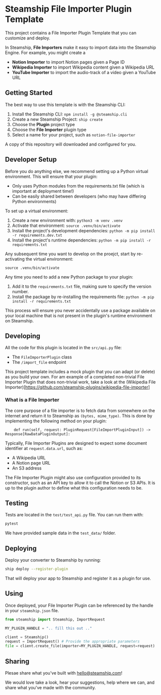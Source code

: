 # Steamship File Importer Plugin Template

This project contains a File Importer Plugin Template that you can customize and deploy.

In Steamship, **File Importers** make it easy to import data into the Steamship Engine. For example, you might create a 

* **Notion Importer** to import Notion pages given a Page ID
* **Wikipedia Importer** to import Wikipedia content given a Wikipedia URL
* **YouTube Importer** to import the audio-track of a video given a YouTube URL

## Getting Started

The best way to use this template is with the Steamship CLI:

1. Install the Steamship CLI: `npm install -g @steamship.cli`
2. Create a new Steamship Project: `ship create`
3. Choose the **Plugin** project type
4. Choose the **File Importer** plugin type
5. Select a name for your project, such as `notion-file-importer`

A copy of this repository will downloaded and configured for you.

## Developer Setup

Before you do anything else, we recommend setting up a Python virtual environment.
This will ensure that your plugin:

* Only uses Python modules from the requirements.txt file (which is important at deployment time!)
* Can be easily shared between developers (who may have differing Python environments)

To set up a virtual environment:

1. Create a new environment with: `python3 -m venv .venv`
2. Activate that environment: `source .venv/bin/activate`
3. Install the project's development dependencies: `python -m pip install -r requirements.dev.txt`
4. Install the project's runtime dependencies: `python -m pip install -r requirements.txt`

Any subsequent time you want to develop on the proejct, start by re-activating the virtual environment:

```
source .venv/bin/activate
```

Any time you need to add a new Python package to your plugin:

1. Add it to the `requirements.txt` file, making sure to specify the version number.
2. Install the package by re-installing the requirements file: `python -m pip install -r requirements.txt`

This process will ensure you never accidentally use a package available on your local machine that is not present in the plugin's runtime environment on Steamship.
## Developing

All the code for this plugin is located in the `src/api.py` file:

* The `FileImporterPlugin` class
* The `/import_file` endpoint

This project template includes a mock plugin that you can adapt (or delete) as you build your own. For am example of a completed non-trivial File Importer Plugin that does non-trivial work, take a look at the (Wikipedia File Importer)[https://github.com/steamship-plugins/wikipedia-file-importer]

### What is a File Importer

The core purpose of a file importer is to fetch data from somewhere on the internet and return it to Steamship as `(bytes, mime_type)`. This is done by implementing the following
method on your plugin:

```
    def run(self, request: PluginRequest[FileImportPluginInput]) -> Response[RawDataPluginOutput]:
```

Typically, File Importer Plugins are designed to expect some document identifier at `request.data.url`, such  as:

- A Wikipedia URL
- A Notion page URL
- An S3 address

The File Importer Plugin might also use configuration provided to its constructor, such as an API key to allow it to call the Notion or S3 APIs.
It is up to the plugin author to define what this configuration needs to be.

## Testing

Tests are located in the `test/test_api.py` file. You can run them with:

```bash
pytest
```

We have provided sample data in the `test_data/` folder.

## Deploying

Deploy your converter to Steamship by running:

```bash
ship deploy --register-plugin
```

That will deploy your app to Steamship and register it as a plugin for use.

## Using

Once deployed, your File Importer Plugin can be referenced by the handle in your `steamship.json` file.

```python
from steamship import Steamship, ImportRequest

MY_PLUGIN_HANDLE = ".. fill this out .."

client = Steamship()
request = ImportRequest() # Provide the appropriate parameters
file = client.create_file(importer=MY_PLUGIN_HANDLE, request=request)
```

## Sharing

Plesae share what you've built with hello@steamship.com! 

We would love take a look, hear your suggestions, help where we can, and share what you've made with the community.